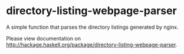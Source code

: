 # directory-listing-webpage-parser

A simple function that parses the directory listings generated by nginx. 

Please view documentation on http://hackage.haskell.org/package/directory-listing-webpage-parser.





